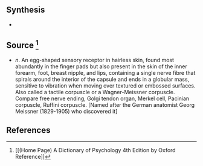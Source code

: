 ## Synthesis
- 
## Source [^1]
- $n$. An egg-shaped sensory receptor in hairless skin, found most abundantly in the finger pads but also present in the skin of the inner forearm, foot, breast nipple, and lips, containing a single nerve fibre that spirals around the interior of the capsule and ends in a globular mass, sensitive to vibration when moving over textured or embossed surfaces. Also called a tactile corpuscle or a Wagner-Meissner corpuscle. Compare free nerve ending, Golgi tendon organ, Merkel cell, Pacinian corpuscle, Ruffini corpuscle. \[Named after the German anatomist Georg Meissner (1829-1905) who discovered it]
## References

[^1]: [[(Home Page) A Dictionary of Psychology 4th Edition by Oxford Reference]]